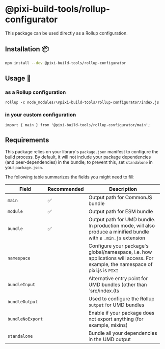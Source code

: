 # @pixi-build-tools/rollup-configurator

This package can be used directly as a Rollup configuration.

## Installation :package:

```bash
npm install --dev @pixi-build-tools/rollup-configurator
```

## Usage :page_facing_up:

### as a Rollup configuration

```
rollup -c node_modules/\@pixi-build-tools/rollup-configurator/index.js
```

### in your custom configuration

```
import { main } from '@pixi-build-tools/rollup-configurator/main';
```

## Requirements

This package relies on your library's `package.json` manifest to configure the
build process.  By default, it will not include your package dependencies (and peer-dependencies)
in the bundle; to prevent this, set `standalone` in your `package.json`.

The following table summarizes the fields you might need to fill:

| Field            | Recommended              | Description                              |
| ---------------- | ------------------------ | ---------------------------------------- |
| `main`           | :white_check_mark:       | Output path for CommonJS bundle          |
| `module`         | :white_check_mark:       | Output path for ESM bundle               |
| `bundle`         | :white_check_mark:       | Output path for UMD bundle. In production mode, will also produce a minified bundle with a `.min.js` extension |
| `namespace`      |                          | Configure your package's global/namespace, i.e. how applications will access. For example, the namespace of pixi.js is `PIXI` |
| `bundleInput`    |                          | Alternative entry point for UMD bundles (other than `src/index.(ts|js)`)  |
| `bundleOutput`   |                          | Used to configure the Rollup `output` for UMD bundles |
| `bundleNoExport` |                          | Enable if your package does not export anything (for example, mixins) |
| `standalone`     |                          | Bundle all your dependencies in the UMD output |